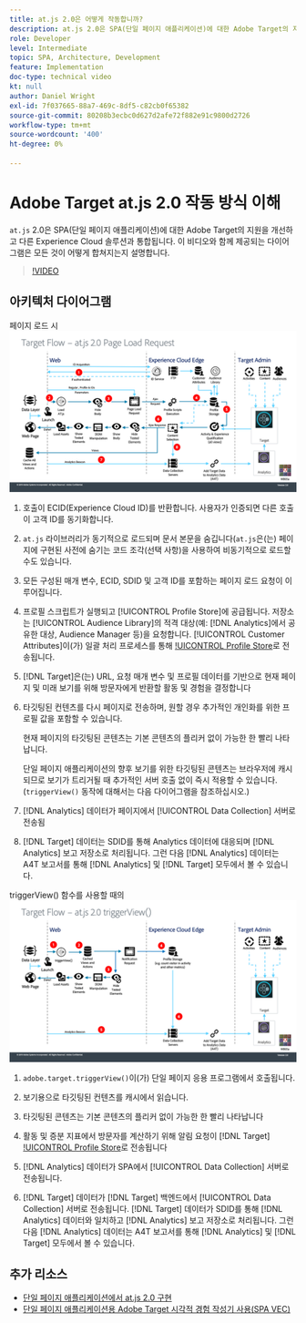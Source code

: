 ```yaml
---
title: at.js 2.0은 어떻게 작동합니까?
description: at.js 2.0은 SPA(단일 페이지 애플리케이션)에 대한 Adobe Target의 지원을 개선하고 다른 Experience Cloud 솔루션과 통합됩니다. 이 비디오와 함께 제공되는 다이어그램은 모든 것이 어떻게 합쳐지는지 설명합니다.
role: Developer
level: Intermediate
topic: SPA, Architecture, Development
feature: Implementation
doc-type: technical video
kt: null
author: Daniel Wright
exl-id: 7f037665-88a7-469c-8df5-c82cb0f65382
source-git-commit: 80208b3ecbc0d627d2afe72f882e91c9800d2726
workflow-type: tm+mt
source-wordcount: '400'
ht-degree: 0%

---
```


# Adobe Target at.js 2.0 작동 방식 이해

`at.js` 2.0은 SPA(단일 페이지 애플리케이션)에 대한 Adobe Target의 지원을 개선하고 다른 Experience Cloud 솔루션과 통합됩니다. 이 비디오와 함께 제공되는 다이어그램은 모든 것이 어떻게 합쳐지는지 설명합니다.

>[!VIDEO](https://video.tv.adobe.com/v/26250?quality=12)

## 아키텍처 다이어그램

페이지 로드 시 ![at.js 2.0 동작](assets/pageload.png)

1. 호출이 ECID(Experience Cloud ID)를 반환합니다. 사용자가 인증되면 다른 호출이 고객 ID를 동기화합니다.

1. `at.js` 라이브러리가 동기적으로 로드되며 문서 본문을 숨깁니다(`at.js`은(는) 페이지에 구현된 사전에 숨기는 코드 조각(선택 사항)을 사용하여 비동기적으로 로드할 수도 있습니다.

1. 모든 구성된 매개 변수, ECID, SDID 및 고객 ID를 포함하는 페이지 로드 요청이 이루어집니다.

1. 프로필 스크립트가 실행되고 [!UICONTROL Profile Store]에 공급됩니다. 저장소는 [!UICONTROL Audience Library]의 적격 대상(예: [!DNL Analytics]에서 공유한 대상, Audience Manager 등)을 요청합니다. [!UICONTROL Customer Attributes]이(가) 일괄 처리 프로세스를 통해 [!UICONTROL Profile Store](으)로 전송됩니다.
1. [!DNL Target]은(는) URL, 요청 매개 변수 및 프로필 데이터를 기반으로 현재 페이지 및 미래 보기를 위해 방문자에게 반환할 활동 및 경험을 결정합니다

1. 타깃팅된 컨텐츠를 다시 페이지로 전송하며, 원할 경우 추가적인 개인화를 위한 프로필 값을 포함할 수 있습니다.

   현재 페이지의 타깃팅된 콘텐츠는 기본 콘텐츠의 플리커 없이 가능한 한 빨리 나타납니다.

   단일 페이지 애플리케이션의 향후 보기를 위한 타깃팅된 콘텐츠는 브라우저에 캐시되므로 보기가 트리거될 때 추가적인 서버 호출 없이 즉시 적용할 수 있습니다. (`triggerView()` 동작에 대해서는 다음 다이어그램을 참조하십시오.)

1. [!DNL Analytics] 데이터가 페이지에서 [!UICONTROL Data Collection] 서버로 전송됨
1. [!DNL Target] 데이터는 SDID를 통해 Analytics 데이터에 대응되며 [!DNL Analytics] 보고 저장소로 처리됩니다. 그런 다음 [!DNL Analytics] 데이터는 A4T 보고서를 통해 [!DNL Analytics] 및 [!DNL Target] 모두에서 볼 수 있습니다.

triggerView() 함수를 사용할 때의 ![at.js 2.0 동작](assets/triggerview.png)

1. `adobe.target.triggerView()`이(가) 단일 페이지 응용 프로그램에서 호출됩니다.
1. 보기용으로 타깃팅된 컨텐츠를 캐시에서 읽습니다.

1. 타깃팅된 콘텐츠는 기본 콘텐츠의 플리커 없이 가능한 한 빨리 나타납니다

1. 활동 및 증분 지표에서 방문자를 계산하기 위해 알림 요청이 [!DNL Target] [!UICONTROL Profile Store](으)로 전송됩니다
1. [!DNL Analytics] 데이터가 SPA에서 [!UICONTROL Data Collection] 서버로 전송됩니다.

1. [!DNL Target] 데이터가 [!DNL Target] 백엔드에서 [!UICONTROL Data Collection] 서버로 전송됩니다. [!DNL Target] 데이터가 SDID를 통해 [!DNL Analytics] 데이터와 일치하고 [!DNL Analytics] 보고 저장소로 처리됩니다. 그런 다음 [!DNL Analytics] 데이터는 A4T 보고서를 통해 [!DNL Analytics] 및 [!DNL Target] 모두에서 볼 수 있습니다.

## 추가 리소스

* [단일 페이지 애플리케이션에서 at.js 2.0 구현](implement-atjs-20-in-a-single-page-application.md)
* [단일 페이지 애플리케이션용 Adobe Target 시각적 경험 작성기 사용(SPA VEC)](../experiences/use-the-visual-experience-composer-for-single-page-applications.md)
